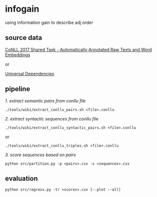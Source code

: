 # infogain
using information gain to describe adj order

## source data
[CoNLL 2017 Shared Task - Automatically Annotated Raw Texts and Word Embeddings](https://lindat.mff.cuni.cz/repository/xmlui/handle/11234/1-1989)

or

[Universal Dependencies](https://github.com/UniversalDependencies)

## pipeline
*1. extract semantic pairs from conllu file*
```{bash}
./tools/wiki/extract_conllu_pairs.sh <file>.conllu
```

*2. extract syntactic sequences from conllu file*
```{bash}
./tools/wiki/extract_conllu_syntactic_pairs.sh <file>.conllu
```
or

```{bash}
./tools/wiki/extract_conllu_triples.sh <file>.conllu
```

*3. score sequences based on pairs*
```{bash}
python src/partition.py -p <pairs>.csv -s <sequences>.csv
```

## evaluation
```{bash}
python src/regress.py -tr <scores>.csv [--plot --all]
```
